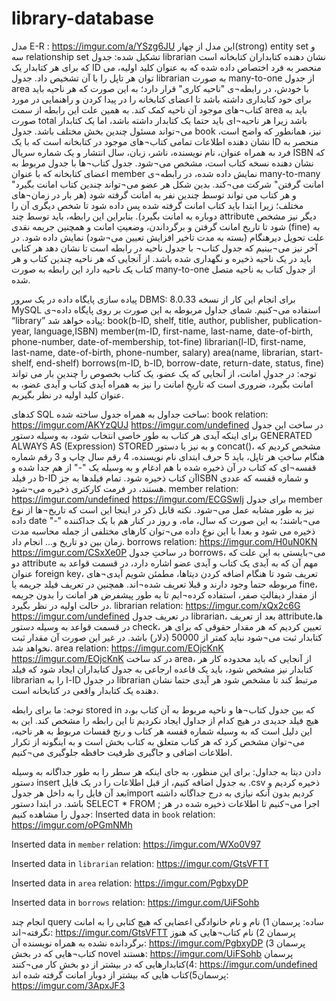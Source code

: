 # library-database

مدل E-R :
https://imgur.com/a/YSzg6JU
این مدل از چهار(strong) entity set و سه relationship set  تشکیل شده:
جدول librarian نشان دهنده کتابداران کتابخانه است که برای هر کتابدار یک ID منحصر به فرد اختصاص داده شده که به عنوان کلید اولیه، می توان هر تاپل را با آن تشخیص داد. جدول librarian به صورت many-to-one از جدول area با خودش، در رابطه¬ی "ناحیه کاری" قرار دارد؛ به این صورت که هر ناحیه باید برای خود کتابداری داشته باشد تا اعضای کتابخانه را در پیدا کردن و راهنمایی در مورد کتاب¬های موجود آن ناحیه کمک کند. به همین علت این رابطه از سمت area باید به صورت total باشد زیرا هر ناحیه¬ای باید حتما یک کتابدار داشته باشد، اما یک کتابدار می¬تواند مسئول چندین بخش مختلف باشد.
جدول book نیز، همانطور که واضح است، نشان دهنده اطلاعات تمامی کتاب¬های موجود در کتابخانه است که با یک ID منحصر به فرد به همراه عنوان، نام نویسنده، ناشر، زبان، سال انتشار و یک شماره سریال ISBN که نشان دهنده نسخه کتاب است، مشخص می¬شود. جدول کتاب¬ها با جدول مربوط به  اعضای کتابخانه که با عنوان member نمایش داده شده، در رابطه¬ی many-to-many "امانت گرفتن" شرکت می¬کند. بدین شکل هر عضو می¬تواند چندین کتاب امانت بگیرد و هر کتاب می تواند توسط چندین نفر به امانت گرفته شود (هر بار در زمان¬های مختلف؛ زیرا ابتدا باید کتاب امانت گرفته شده پس داده شود تا شخص دیگری آن را دوباره به امانت بگیرد). بنابراین این رابطه، باید توسط چند attribute دیگر نیز مشخص شود تا تاریخ امانت گرفتن و برگرداندن، وضعیتِ امانت و همچنین جریمه نقدی (fine) به علت تحویل دیرهنگام (بسته به مدت تاخیر افزایش تعیین می¬شود) نمایش داده شود.
در آخر نیز می¬بینیم که جدول کتاب¬ با جدول ناحیه در رابطه است تا نشان دهد هر کتابی باید در یک ناحیه ذخیره و نگهداری شده باشد. از آنجایی که هر ناحیه چندین کتاب و هر کتاب یک ناحیه دارد این رابطه به صورت many-to-one از جدول کتاب به ناحیه متصل شده.

پیاده سازی پایگاه داده در یک سرور DBMS:
برای انجام این کار از نسخه 8.0.33 MySQL استفاده می¬کنیم.
شمای جداول مربوطه به این صورت بر روی پایگاه داده¬ی “library” پیاده خواهد شد:
book(b-ID, shelf, title, author, publisher, publication-year, language,ISBN)
member(m-ID, first-name, last-name, date-of-birth, phone-number, date-of-membership, tot-fine)
librarian(l-ID, first-name, last-name, date-of-birth, phone-number, salary)
area(name, librarian, start-shelf, end-shelf)
borrows(m-ID, b-ID, borrow-date, return-date, status, fine)
توجه: در جدولِ امانت، از آنجایی که یک عضو، یک کتاب بخصوص را چندین بار می تواند امانت بگیرد، ضروری است که تاریخِ امانت را نیز به همراه آیدی کتاب و آیدی عضو، به عنوان کلید اولیه در نظر بگیریم.

کدهای SQL ساخت جداول به همراه جدول ساخته شده:
book relation:
https://imgur.com/AKYzQUJ
https://imgur.com/undefined
در ساخت این جدول برای اینکه آیدی هر کتاب به طور خاصی انتخاب شود، به وسیله دستور 
GENERATED ALWAYS AS (Expression) STORED
و به نیز با دستور concat()، مشخص کردیم که هنگام ساختِ هر تاپل، باید 5 حرف ابتدای نام نویسنده، 4 رقم سال چاپ و 3 رقم شماره قفسه¬ای که کتاب در آن ذخیره شده با هم ادغام و به وسیله یک "-" از هم جدا شده و در فیلد b-ID آن کتاب ذخیره شود. تمام فیلدها به جزISBN  و شماره قفسه که عددی هستند، در فرمت کارکتری ذخیره می¬شود.
member relation:
https://imgur.com/undefined
https://imgur.com/ECGSwIj
برای جدول member نیز به طور مشابه عمل می¬شود. نکته قابل ذکر در اینجا این است که تاریخ¬ها از نوع داده date می¬باشند؛ به این صورت که سال، ماه، و روز در کنار هم با یک جداکننده "-" ذخیره می شود و بعدا با این نوعِ داده می¬توان کارهای مختلفی از جمله محاسبه مدت زمان بین دو تاریخ و... انجام داد.
borrows relation:
https://imgur.com/H0uN0KN
https://imgur.com/CSxXe0P
در ساختِ جدول borrows، می¬بایستی به این علت که دو attribute مهم آن که به آیدی یک کتاب و آیدی عضو اشاره دارد، در قسمت قواعد به عنوان foreign key، تعریف شود تا هنگام اضافه کردن دیتاها، مطمئن شویم آیدی¬های مربوطه حتما وجود دارند و قبلا تعریف شده¬اند.
همچنین در تعریف فیلد جریمه یا fine، از مقدار دیفالتِ صفر، استفاده کرده¬ایم تا به طور پیشفرض هر امانت را بدون جریمه در حالت اولیه در نظر بگیرد.
librarian relation:
https://imgur.com/xQx2c6G
https://imgur.com/undefined
در تعریف جدول librarian، بعد از تعریف attributeها، در قسمت قواعد به وسیله دستور check، تعیین کردیم که هر مقدار حقوقی که برای هر کتابدار ثبت می¬شود نباید کمتر از 50000 (دلار) باشد. در غیر این صورت آن مقدار ثبت نخواهد شد.
area relation:
https://imgur.com/EOjcKnK
https://imgur.com/EOjcKnK
در کد ساخت area، از آنجایی که باید محدوده کار هر کتابدار نیز مشخص شود، باید یک قاعده ارجاعی به جدول کتابداران ایجاد شود که فیلد librarian را به l-ID در جدول librarian مرتبط کند تا مشخص شود هر آیدی حتما نشان دهنده یک کتابدار واقعی در کتابخانه است.

توجه: ما برای رابطه stored in که بین جدول کتاب¬ها و ناحیه مربوط به آن کتاب بو،د هیچ فیلد جدیدی در هیچ کدام از جداول ایجاد نکردیم تا این رابطه را مشخص کند. این به این دلیل است که به وسیله شماره قفسه هر کتاب و رنج قفسات مربوط به هر ناحیه، می¬توان مشخص کرد که هر کتاب متعلق به کتاب بخش است و به اینگونه از تکرار اطلاعات اضافی و جاگیری ظرفیت حافظه جلوگیری می¬کنیم.

دادن دیتا به جداول:
برای این منظور، به جای اینکه هر سطر را به طور جداگانه به وسیله دستور insert به جدول اضافه کنیم، از قبل اطلاعات را در یک فایل .csv  ذخیره کردیم و بعد آن فایل را به داخل هر جدولimport کردیم بدون آنکه نیازی به درج جداگانه داشته باشد.
در ابتدا دستور
SELECT * FROM <table-name>;
 اجرا می¬کنیم تا اطلاعات ذخیره شده در هر جدول را مشاهده کنیم:
Inserted data in `book` relation: https://imgur.com/oPGmNMh

Inserted data in `member` relation: https://imgur.com/WXo0V97

Inserted data in `librarian` relation: https://imgur.com/GtsVFTT

Inserted data in `area` relation: https://imgur.com/PgbxyDP

Inserted data in `borrows` relation: https://imgur.com/UiFSohb

انجام چند query ساده:
پرسمان 1) نام و نام خانوادگی اعضایی که هیچ کتابی را به امانت نگرفته¬اند:
https://imgur.com/GtsVFTT
پرسمان 2)   نام کتاب¬هایی که هنوز برگردانده نشده به همراه نویسنده آن:
https://imgur.com/PgbxyDP
پرسمان 3) کتاب¬هایی که در بخش novel هستند:
https://imgur.com/UiFSohb
پرسمان 4)کتابدارهایی که در بیشتر از دو بخش کار می¬کنند:
https://imgur.com/undefined
پرسمان5)کتاب هایی که بیشتر از دوبار امانت گرفته شده اند:
https://imgur.com/3ApxJF3
